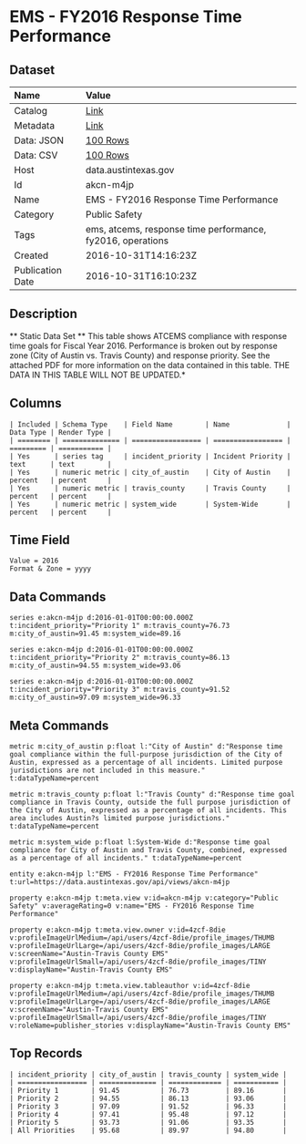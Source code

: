 # EMS - FY2016 Response Time Performance

## Dataset

| Name | Value |
| :--- | :---- |
| Catalog | [Link](https://catalog.data.gov/dataset/ems-fy2016-response-time-performance) |
| Metadata | [Link](https://data.austintexas.gov/api/views/akcn-m4jp) |
| Data: JSON | [100 Rows](https://data.austintexas.gov/api/views/akcn-m4jp/rows.json?max_rows=100) |
| Data: CSV | [100 Rows](https://data.austintexas.gov/api/views/akcn-m4jp/rows.csv?max_rows=100) |
| Host | data.austintexas.gov |
| Id | akcn-m4jp |
| Name | EMS - FY2016 Response Time Performance |
| Category | Public Safety |
| Tags | ems, atcems, response time performance, fy2016, operations |
| Created | 2016-10-31T14:16:23Z |
| Publication Date | 2016-10-31T16:10:23Z |

## Description

** Static Data Set ** This table shows ATCEMS compliance with response time goals for Fiscal Year 2016.  Performance is broken out by response zone (City of Austin vs. Travis County) and response priority.  See the attached PDF for more information on the data contained in this table. THE DATA IN THIS TABLE WILL NOT BE UPDATED.*

## Columns

```ls
| Included | Schema Type    | Field Name        | Name              | Data Type | Render Type |
| ======== | ============== | ================= | ================= | ========= | =========== |
| Yes      | series tag     | incident_priority | Incident Priority | text      | text        |
| Yes      | numeric metric | city_of_austin    | City of Austin    | percent   | percent     |
| Yes      | numeric metric | travis_county     | Travis County     | percent   | percent     |
| Yes      | numeric metric | system_wide       | System-Wide       | percent   | percent     |
```

## Time Field

```ls
Value = 2016
Format & Zone = yyyy
```

## Data Commands

```ls
series e:akcn-m4jp d:2016-01-01T00:00:00.000Z t:incident_priority="Priority 1" m:travis_county=76.73 m:city_of_austin=91.45 m:system_wide=89.16

series e:akcn-m4jp d:2016-01-01T00:00:00.000Z t:incident_priority="Priority 2" m:travis_county=86.13 m:city_of_austin=94.55 m:system_wide=93.06

series e:akcn-m4jp d:2016-01-01T00:00:00.000Z t:incident_priority="Priority 3" m:travis_county=91.52 m:city_of_austin=97.09 m:system_wide=96.33
```

## Meta Commands

```ls
metric m:city_of_austin p:float l:"City of Austin" d:"Response time goal compliance within the full-purpose jurisdiction of the City of Austin, expressed as a percentage of all incidents. Limited purpose jurisdictions are not included in this measure." t:dataTypeName=percent

metric m:travis_county p:float l:"Travis County" d:"Response time goal compliance in Travis County, outside the full purpose jurisdiction of the City of Austin, expressed as a percentage of all incidents. This area includes Austin?s limited purpose jurisdictions." t:dataTypeName=percent

metric m:system_wide p:float l:System-Wide d:"Response time goal compliance for City of Austin and Travis County, combined, expressed as a percentage of all incidents." t:dataTypeName=percent

entity e:akcn-m4jp l:"EMS - FY2016 Response Time Performance" t:url=https://data.austintexas.gov/api/views/akcn-m4jp

property e:akcn-m4jp t:meta.view v:id=akcn-m4jp v:category="Public Safety" v:averageRating=0 v:name="EMS - FY2016 Response Time Performance"

property e:akcn-m4jp t:meta.view.owner v:id=4zcf-8die v:profileImageUrlMedium=/api/users/4zcf-8die/profile_images/THUMB v:profileImageUrlLarge=/api/users/4zcf-8die/profile_images/LARGE v:screenName="Austin-Travis County EMS" v:profileImageUrlSmall=/api/users/4zcf-8die/profile_images/TINY v:displayName="Austin-Travis County EMS"

property e:akcn-m4jp t:meta.view.tableauthor v:id=4zcf-8die v:profileImageUrlMedium=/api/users/4zcf-8die/profile_images/THUMB v:profileImageUrlLarge=/api/users/4zcf-8die/profile_images/LARGE v:screenName="Austin-Travis County EMS" v:profileImageUrlSmall=/api/users/4zcf-8die/profile_images/TINY v:roleName=publisher_stories v:displayName="Austin-Travis County EMS"
```

## Top Records

```ls
| incident_priority | city_of_austin | travis_county | system_wide | 
| ================= | ============== | ============= | =========== | 
| Priority 1        | 91.45          | 76.73         | 89.16       | 
| Priority 2        | 94.55          | 86.13         | 93.06       | 
| Priority 3        | 97.09          | 91.52         | 96.33       | 
| Priority 4        | 97.41          | 95.48         | 97.12       | 
| Priority 5        | 93.73          | 91.06         | 93.35       | 
| All Priorities    | 95.68          | 89.97         | 94.80       | 
```